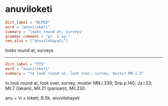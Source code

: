 # anuviloketi

``` toml
dict_label = "NCPED"
word = "anuviloketi"
summary = "looks round at; surveys"
grammar_comment = "pr. 3 sg."
see_also = ["anuvilokayati"]
```

looks round at; surveys

--------------------

``` toml
dict_label = "PTS"
word = "anuviloketi"
summary = "to look round at, look over, survey, muster MN.i.3"
```

to look round at, look over, survey, muster MN.i.339; Snp.p.140; Ja.i.53; Mil.7 (lakaṃ), Mil.21 (parisaṃ), Mil.230.

anu \+ vi \+ loketi; B.Sk. anuvilokayati

